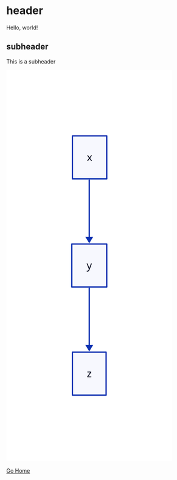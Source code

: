 # header

Hello, world!

## subheader

This is a subheader

![A diagram](/docs/wiki/architecture-stuff/diagram.svg)

[Go Home](/docs/wiki/Home.md)
